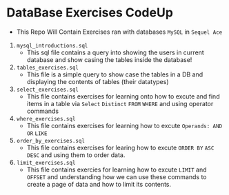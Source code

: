 # DataBase Exercises CodeUp
- This Repo Will Contain Exercises ran with databases `MySQL` in `Sequel Ace`
1. `mysql_introductions.sql`
    - This sql file contains a query into showing the users in current database and show casing the tables inside the database!
2. `tables_exercises.sql`
    - This file is a simple query to show case the tables in a DB and displaying the contents of tables (their datatypes)
3. `select_exercises.sql`
    - This file contains exercises for learning onto how to excute and find items in a table via `Select` `Distinct` `FROM` `WHERE` and using operator commands
4. `where_exercises.sql`
    - This file contains exercises for learning how to excute `Operands: AND OR` `LIKE`
5. `order_by_exercises.sql`
    - This file contains exercises for learing how to excute `ORDER BY` `ASC` `DESC` and using them to order data.
6. `limit_exercises.sql`
    - This file contains exercies for learning how to excute `LIMIT` and `OFFSET` and understanding how we can use these commands to create a page of data and how to limit its contents.
